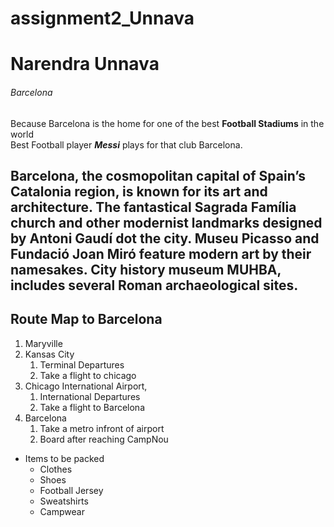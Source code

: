# assignment2_Unnava
# Narendra Unnava
###### Barcelona

Because Barcelona is the home for one of the best **Football Stadiums** in the world<br>
Best Football player ***Messi*** plays for that club Barcelona.



 Barcelona, the cosmopolitan capital of Spain’s Catalonia region, is known for its art and architecture. The fantastical Sagrada Família church and other modernist landmarks designed by Antoni Gaudí dot the city. Museu Picasso and Fundació Joan Miró feature modern art by their namesakes. City history museum MUHBA, includes several Roman archaeological sites.
 ---

## Route Map to Barcelona
1. Maryville
2. Kansas City
    1. Terminal Departures
    2. Take a flight to chicago
3. Chicago International Airport,
    1. International Departures
    2. Take a flight to Barcelona
4. Barcelona
    1. Take a metro infront of airport
    2. Board after reaching CampNou
* Items to be packed
    * Clothes
    * Shoes
    * Football Jersey
    * Sweatshirts
    * Campwear 
    




  
  

